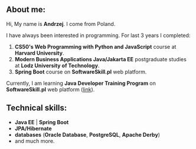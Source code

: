 About me:
---------
Hi, My name is **Andrzej**. I come from Poland. 

I have always been interested in programming. For last 3 years I completed:
1. **CS50's Web Programming with Python and JavaScript** course at **Harvard University**.
2. **Modern Business Applications Java/Jakarta EE** postgraduate studies at **Lodz University of Technology**.
3. **Spring Boot** course on **SoftwareSkill.pl** web platform.

Currently, I am learning **Java Developer Training Program** on **SoftwareSkill.pl** web platform ([link](https://softwareskill.pl/program/java-developer)).

Technical skills:
-----------------
* **Java EE** | **Spring Boot**
* **JPA/Hibernate**
* **databases** (**Oracle Database**, **PostgreSQL**, **Apache Derby**) 
* and much more.
